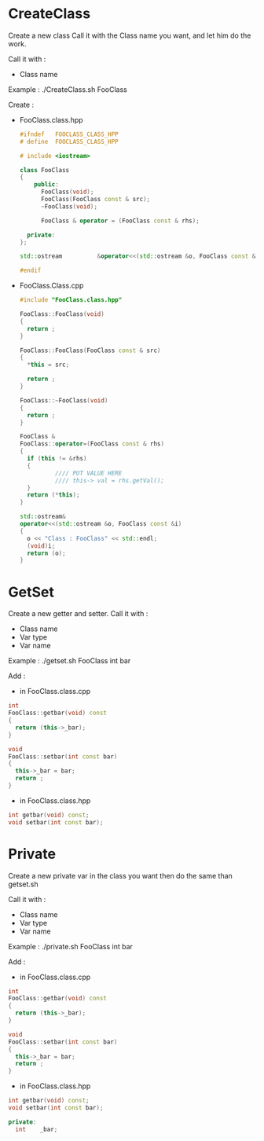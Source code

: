 # CreateClass

Create a new class
Call it with the Class name you want, and let him do the work.

Call it with :
  - Class name

Example :
./CreateClass.sh FooClass

Create :

- FooClass.class.hpp
  

  ```c++
  #ifndef	FOOCLASS_CLASS_HPP
  # define	FOOCLASS_CLASS_HPP

  # include <iostream>

  class FooClass
  {
	  public:
	  	FooClass(void);
	  	FooClass(FooClass const & src);
	  	~FooClass(void);

  		FooClass & operator = (FooClass const & rhs);

  	private:
  };

  std::ostream			&operator<<(std::ostream &o, FooClass const &i);

  #endif
  ```
  
- FooClass.Class.cpp
  ```c++
  #include "FooClass.class.hpp"

  FooClass::FooClass(void)
  {
  	return ;
  }

  FooClass::FooClass(FooClass const & src)
  {
  	*this = src;

  	return ;
  }

  FooClass::~FooClass(void)
  {
  	return ;
  }

  FooClass &
  FooClass::operator=(FooClass const & rhs)
  {
  	if (this != &rhs)
  	{
  			//// PUT VALUE HERE
  			//// this-> val = rhs.getVal();
  	}
  	return (*this);
  }

  std::ostream&
  operator<<(std::ostream &o, FooClass const &i)
  {
  	o << "Class : FooClass" << std::endl;
  	(void)i;
  	return (o);
  }
  ```

# GetSet

Create a new getter and setter.
Call it with :
  - Class name
  - Var type
  - Var name

Example :
./getset.sh FooClass int bar 


Add :
  - in FooClass.class.cpp

  ```c++
  int
  FooClass::getbar(void) const
  {
  	return (this->_bar);
  }
  
  void
  FooClass::setbar(int const bar)
  {
  	this->_bar = bar;
  	return ;
  }
  ```
  - in FooClass.class.hpp

  ```c++
  int getbar(void) const;
  void setbar(int const bar);
```

# Private

Create a new private var in the class you want then do the same than getset.sh

Call it with :
  - Class name
  - Var type
  - Var name


Example :
./private.sh FooClass int bar

Add :
  - in FooClass.class.cpp

  ```c++
  int
  FooClass::getbar(void) const
  {
  	return (this->_bar);
  }
  
  void
  FooClass::setbar(int const bar)
  {
  	this->_bar = bar;
  	return ;
  }
  ```
  - in FooClass.class.hpp

  ```c++
  int getbar(void) const;
  void setbar(int const bar);
  
  private:
    int    _bar;
```

